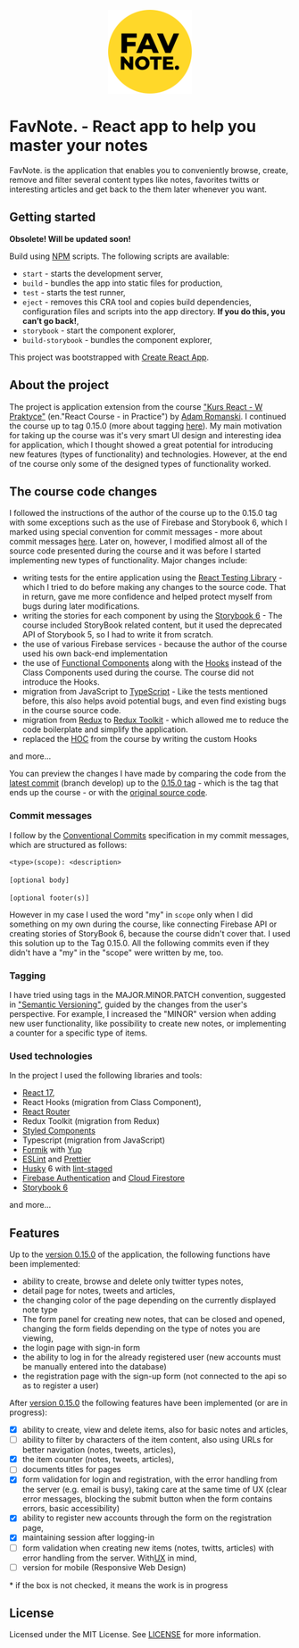<p align="center"><img src="https://raw.githubusercontent.com/pawelrusak/react-note-app/851af0930676810310cac0c0e39832b03580d972/logo.svg" height="150" alt="FAV Note."><p>
  
# FavNote. - React app to help you master your notes

FavNote. is the application that enables you to conveniently browse, create, remove and filter several content types like notes, favorites twitts or interesting articles and get back to the them later whenever you want.

## Getting started

**Obsolete! Will be updated soon!**

Build using [NPM](https://www.npmjs.com/get-npm) scripts. The following scripts are available:

- `start` - starts the development server,
- `build` - bundles the app into static files for production,
- `test` - starts the test runner,
- `eject` - removes this CRA tool and copies build dependencies, configuration files
  and scripts into the app directory. **If you do this, you can’t go back!**,
- `storybook` - start the component explorer,
- `build-storybook` - bundles the component explorer,

This project was bootstrapped with [Create React App](https://create-react-app.dev/).

## About the project

The project is application extension from the course ["Kurs React - W Praktyce"](https://eduweb.pl/programowanie-i-www/reactjs/react-w-praktyce) (en."React Course - in Practice") by [Adam Romanski](https://helloroman.pl/). I continued the course up to tag 0.15.0 (more about tagging [here](https://github.com/pawelrusak/react-note-app/tree/develop#tagging)). My main motivation for taking up the course was it's very smart UI design and interesting idea for application, which I thought showed a great potential for introducing new features (types of functionality) and technologies. However, at the end of tne course only some of the designed types of functionality worked.

## The course code changes

I followed the instructions of the author of the course up to the 0.15.0 tag with some exceptions such as the use of Firebase and Storybook 6, which I marked using special convention for commit messages - more about commit messages [here](https://github.com/pawelrusak/react-note-app/tree/develop#commit-messages). Later on, however, I modified almost all of the source code presented during the course and it was before I started implementing new types of functionality. Major changes include:

- writing tests for the entire application using the [React Testing Library](https://testing-library.com/docs/react-testing-library/intro/) - which I tried to do before making any changes to the source code. That in return, gave me more confidence and helped protect myself from bugs during later modifications.
- writing the stories for each component by using the [Storybook 6](https://storybook.js.org/docs/riot/get-started/introduction) - The course included StoryBook related content, but it used the deprecated API of Storybook 5, so I had to write it from scratch.
- the use of various Firebase services - because the author of the course used his own back-end implementation
- the use of [Functional Components](https://reactjs.org/docs/components-and-props.html#function-and-class-components) along with the [Hooks](https://reactjs.org/docs/hooks-intro.html) instead of the Class Components used during the course. The course did not introduce the Hooks.
- migration from JavaScript to [TypeScript](https://www.typescriptlang.org/) - Like the tests mentioned before, this also helps avoid potential bugs, and even find existing bugs in the course source code.
- migration from [Redux](https://react-redux.js.org/introduction/getting-started) to [Redux Toolkit](https://redux-toolkit.js.org/introduction/getting-started) - which allowed me to reduce the code boilerplate and simplify the application.
- replaced the [HOC](https://reactjs.org/docs/higher-order-components.html) from the course by writing the custom Hooks

and more...

You can preview the changes I have made by comparing the code from the [latest commit](https://github.com/pawelrusak/react-note-app/tree/develop) (branch develop) up to the [0.15.0 tag](https://github.com/pawelrusak/react-note-app/tree/v0.15.0) - which is the tag that ends up the course - or with the [original source code](https://github.com/eduwebpl/kurs-react-w-praktyce).

### Commit messages

I follow by the [Conventional Commits](https://www.conventionalcommits.org/en/v1.0.0/) specification in my commit messages, which are structured as follows:

```
<type>(scope): <description>

[optional body]

[optional footer(s)]
```

However in my case I used the word "my" in `scope` only when I did something on my own during the course, like connecting Firebase API or creating stories of StoryBook 6, because the course didn't cover that. I used this solution up to the Tag 0.15.0. All the following commits even if they didn't have a "my" in the "scope" were written by me, too.

### Tagging

I have tried using tags in the MAJOR.MINOR.PATCH convention, suggested in ["Semantic Versioning"](https://semver.org/), guided by the changes from the user's perspective. For example, I increased the "MINOR" version when adding new user functionality, like possibility to create new notes, or implementing a counter for a specific type of items.

### Used technologies

In the project I used the following libraries and tools:

- [React 17](https://reactjs.org/blog/2020/10/20/react-v17.html),
- React Hooks (migration from Class Component),
- [React Router](https://reactrouter.com/)
- Redux Toolkit (migration from Redux)
- [Styled Components](https://styled-components.com/docs/basics#getting-started)
- Typescript (migration from JavaScript)
- [Formik](https://formik.org/) with [Yup](https://github.com/jquense/yup#yup)
- [ESLint](https://eslint.org/docs/user-guide/getting-started) and [Prettier](https://prettier.io/docs/en/index.html)
- [Husky](https://typicode.github.io/husky/#/) 6 with [lint-staged](https://github.com/okonet/lint-staged#-lint-staged----)
- [Firebase Authentication](https://firebase.google.com/docs/auth) and [Cloud Firestore](https://firebase.google.com/docs/firestore)
- [Storybook 6](https://storybook.js.org/)

and more...

## Features

Up to the [version 0.15.0](https://github.com/pawelrusak/react-note-app/tree/v0.15.0) of the application, the following functions have been implemented:

- ability to create, browse and delete only twitter types notes,
- detail page for notes, tweets and articles,
- the changing color of the page depending on the currently displayed note type
- The form panel for creating new notes, that can be closed and opened, changing the form fields depending on the type of notes you are viewing,
- the login page with sign-in form
- the ability to log in for the already registered user (new accounts must be manually entered into the database)
- the registration page with the sign-up form (not connected to the api so as to register a user)

After [version 0.15.0](https://github.com/pawelrusak/react-note-app/tree/develop) the following features have been implemented (or are in progress):

- [x] ability to create, view and delete items, also for basic notes and articles,
- [ ] ability to filter by characters of the item content, also using URLs for better navigation (notes, tweets, articles),
- [x] the item counter (notes, tweets, articles),
- [ ] documents titles for pages
- [x] form validation for login and registration, with the error handling from the server (e.g. email is busy), taking care at the same time of UX (clear error messages, blocking the submit button when the form contains errors, basic accessibility)
- [x] ability to register new accounts through the form on the registration page,
- [x] maintaining session after logging-in
- [ ] form validation when creating new items (notes, twitts, articles) with error handling from the server. With[UX](https://pl.wikipedia.org/wiki/User_experience) in mind,
- [ ] version for mobile (Responsive Web Design)

\* if the box is not checked, it means the work is in progress

## License

Licensed under the MIT License. See [LICENSE](./LICENSE) for more information.
